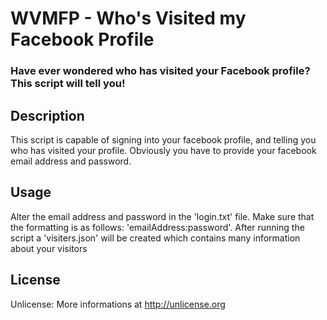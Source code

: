 # WVMFP - Who's Visited my Facebook Profile
### Have ever wondered who has visited your Facebook profile? This script will tell you!

## Description
This script is capable of signing into your facebook profile, and telling you who has visited your profile. Obviously you have to provide your facebook email address and password.

## Usage
Alter the email address and password in the 'login.txt' file. Make sure that the formatting is as follows: 'emailAddress:password'. After running the script a 'visiters.json' will be created which contains many information about your visitors

## License
Unlicense: More informations at <http://unlicense.org>
